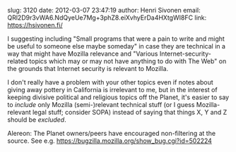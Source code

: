 slug:    3120
date:    2012-03-07 23:47:19
author:  Henri Sivonen
email:   QRl2D9r3vWA6.NdQyeUe7Mg+3phZ8.eiXvhyErDa4HXtgWI8FC
link:     https://hsivonen.fi/

I suggesting including "Small programs that were a pain to write and
might be useful to someone else maybe someday" in case they are
technical in a way that might have Mozilla relevance and "Various
Internet-security-related topics which may or may not have anything to
do with The Web" on the grounds that Internet security is relevant to
Mozilla.

I don't really have a problem with your other topics even if notes
about giving away pottery in California is irrelevant to me, but in
the interest of keeping divisive political and religious topics off
the Planet, it's easier to say to <i>include</i> only Mozilla
(semi-)relevant technical stuff (or I guess Mozilla-relevant legal
stuff; consider SOPA) instead of saying that things X, Y and Z should
be <i>excluded</i>.

Alereon: The Planet owners/peers have encouraged non-filtering at the
source. See e.g. https://bugzilla.mozilla.org/show_bug.cgi?id=502224
